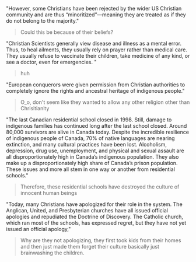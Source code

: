 "However, some Christians have been rejected by the wider US Christian community
and are thus “minoritized”—meaning they are treated as if they do not belong to
the majority." 

> Could this be because of their beliefs? 

"Christian Scientists generally view disease and illness as a mental error.
Thus, to heal ailments, they usually rely on prayer rather than medical care. 
They usually refuse to vaccinate their children, take medicine of any kind, 
or see a doctor, even for emergencies. "

> huh

"European conquerors were given permission from Christian authorities to
completely ignore the rights and ancestral heritage of indigenous people."

> O_o, don't seem like they wanted to allow any other religion other than Chrisitianity

"The last Canadian residential school closed in 1998. Still, damage to
indigenous families has continued long after the last school closed. Around
80,000 survivors are alive in Canada today. Despite the incredible resilience
of indigenous people of Canada, 70% of native languages are nearing extinction,
and many cultural practices have been lost. Alcoholism, depression, drug
use, unemployment, and physical and sexual assault are all
disproportionately high in Canada’s indigenous population. They also make up
a disproportionately high share of Canada’s prison population. These issues
and more all stem in one way or another from residential schools."

> Therefore, these residential schools have destroyed the culture of innocent human beings


"Today, many Christians have apologized for their role in the system. The
Anglican, United, and Presbyterian churches have all issued official apologies
and repudiated the Doctrine of Discovery. The Catholic church, which ran most
of the schools, has expressed regret, but they have not yet issued an official
apology," 

> Why are they not apologizing, they first took kids from their homes and then just made
them forget their culture basically just brainwashing the children.

